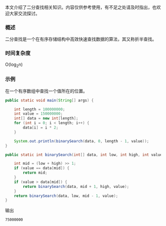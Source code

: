 本文介绍了二分查找相关知识。内容仅供参考使用，有不足之处请及时指出，也欢迎大家交流探讨。

### 概述

二分查找是一个在有序存储结构中高效快速查找数据的算法，其又称折半查找。

### 时间复杂度

O(log<sub>2</sub>n)

### 示例

在一个有序数组中查找一个值所在的位置。

``` java
public static void main(String[] args) {

    int length = 100000000;
    int value = 150000000;
    int[] data = new int[length];
    for (int i = 0; i < length; i++) {
        data[i] = i * 2;
    }

    System.out.println(binarySearch(data, 0, length - 1, value));
}

public static int binarySearch(int[] data, int low, int high, int value) {

    int mid = (low + high) >> 1;
    if (value == data[mid]) {
        return mid;
    }
    if (value > data[mid]) {
        return binarySearch(data, mid + 1, high, value);
    }
    return binarySearch(data, low, mid - 1, value);
}
```

输出

``` text
75000000
```